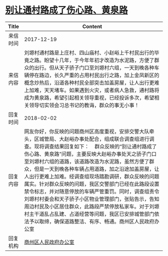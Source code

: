 # <a href="http://www.shangluo.gov.cn/zmhd/ldxxxx.jsp?urltype=leadermail.LeaderMailContentUrl&wbtreeid=1112&leadermailid=4482">别让通村路成了伤心路、黄泉路</a>
| Title |                                                                                                                                                                              Content                                                                                                                                                                              |
|:-----:|-------------------------------------------------------------------------------------------------------------------------------------------------------------------------------------------------------------------------------------------------------------------------------------------------------------------------------------------------------------------|
| 来信时间  | 2017-12-19                                                                                                                                                                                                                                                                                                                                                        |
| 来信内容  | 刘塬村通村路是上庄村、四山庙村、小赵峪上千村民出行的毕竟之路。盼望十几年，于今年年初才改造为水泥路，方便了群众的出行。但从天子骄子门口至刘塬村六组，一天到晚各种车辆停在路边，长久严重的占用村民出行之路，加上金凤新区的概念炒热后，沿道各种村民全部突击加盖房屋，让人出行更难上加难，天天堵车。如果遇到火灾，或者病人急救，通村路将成为黄泉路，希望引起相关领导重视，已经投诉多次，希望相关领导切实领会习总书记的教诲，群众的事无小事！                                                                                                                                              |
| 回复时间  | 2018-02-02                                                                                                                                                                                                                                                                                                                                                        |
| 回复内容  | 网友你好，你反映的问题商州区高度重视，安排交警大队牵头，区城管局、大赵峪办事处配合，组成联合调查组进行调查。现将调查结果回复如下：    群众反映的“别让通村路成了伤心路、黄泉路”问题，主要反映大赵峪办事处天之骄子门口至刘塬村六组的道路，该道路改造为水泥路，虽然方便了群众，但是一天到晚各种车辆占用道路，加之沿途加盖房屋，让人出行更难上加难。经调查组现场踏勘调研，群众反映的问题属实。针对群众反映的问题，我区交警部门已经在此路段设置禁令标志，并对随意停放的车辆严管重罚。同时，调查组责令刘塬村村委会和天子骄子小区物业管理部门，张贴告示，告知周边村民及小区居住群众，此路段严禁停放私家车。对于刘塬村主干道乱占乱建、占道经营等问题，我区已安排城管部门依法予以取缔，确保道路整洁、有序、畅通。商州区人民政府办公室 |
| 回复机构  | <a href="../../category/agencies/商州区人民政府办公室.md">商州区人民政府办公室</a>                                                                                                                                                                                                                                                                                                    |